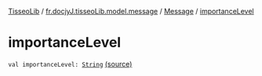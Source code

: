 [TisseoLib](../../index.md) / [fr.docjyJ.tisseoLib.model.message](../index.md) / [Message](index.md) / [importanceLevel](./importance-level.md)

# importanceLevel

`val importanceLevel: `[`String`](https://kotlinlang.org/api/latest/jvm/stdlib/kotlin/-string/index.html) [(source)](https://github.com/docjyJ/TisseoLib/tree/master/src/main/kotlin/fr/docjyJ/tisseoLib/model/message/Message.kt#L6)